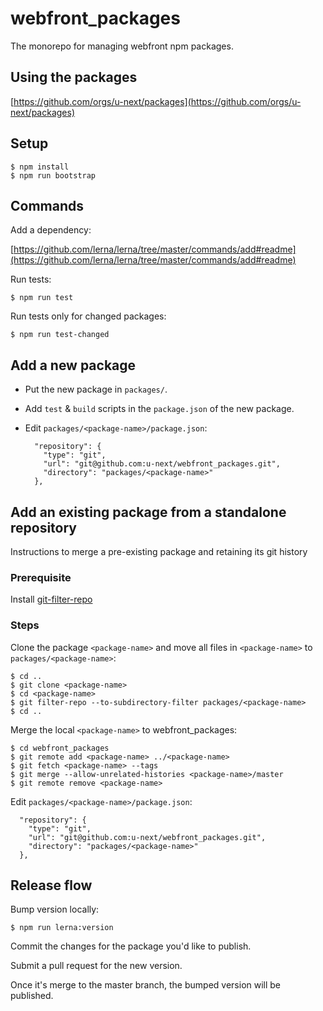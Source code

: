 # webfront_packages

The monorepo for managing webfront npm packages.

## Using the packages

[https://github.com/orgs/u-next/packages](https://github.com/orgs/u-next/packages)

## Setup

```
$ npm install
$ npm run bootstrap
```

## Commands

Add a dependency:

[https://github.com/lerna/lerna/tree/master/commands/add#readme](https://github.com/lerna/lerna/tree/master/commands/add#readme)

Run tests:

```
$ npm run test
```

Run tests only for changed packages:

```
$ npm run test-changed
```

## Add a new package

- Put the new package in `packages/`.
- Add `test` & `build` scripts in the `package.json` of the new package.
- Edit `packages/<package-name>/package.json`:

  ```
    "repository": {
      "type": "git",
      "url": "git@github.com:u-next/webfront_packages.git",
      "directory": "packages/<package-name>"
    },
  ```

## Add an existing package from a standalone repository

Instructions to merge a pre-existing package and retaining its git history

### Prerequisite

Install [git-filter-repo](https://github.com/newren/git-filter-repo/blob/main/INSTALL.md)

### Steps

Clone the package `<package-name>` and move all files in `<package-name>` to `packages/<package-name>`:

```
$ cd ..
$ git clone <package-name>
$ cd <package-name>
$ git filter-repo --to-subdirectory-filter packages/<package-name>
$ cd ..
```

Merge the local `<package-name>` to webfront_packages:

```
$ cd webfront_packages
$ git remote add <package-name> ../<package-name>
$ git fetch <package-name> --tags
$ git merge --allow-unrelated-histories <package-name>/master
$ git remote remove <package-name>
```

Edit `packages/<package-name>/package.json`:

```
  "repository": {
    "type": "git",
    "url": "git@github.com:u-next/webfront_packages.git",
    "directory": "packages/<package-name>"
  },
```

## Release flow

Bump version locally:

```
$ npm run lerna:version
```

Commit the changes for the package you'd like to publish.

Submit a pull request for the new version.

Once it's merge to the master branch, the bumped version will be published.

